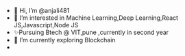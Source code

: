 - 👋 Hi, I’m @anjali481
- 👀 I’m interested in Machine Learning,Deep Learning,React JS,Javascript,Node JS
- ✨Pursuing Btech @ VIT,pune ,currently in second year
- 🌱 I’m currently exploring Blockchain
-   

<!---
anjali481/anjali481 is a ✨ special ✨ repository because its `README.md` (this file) appears on your GitHub profile.
You can click the Preview link to take a look at your changes.
--->

